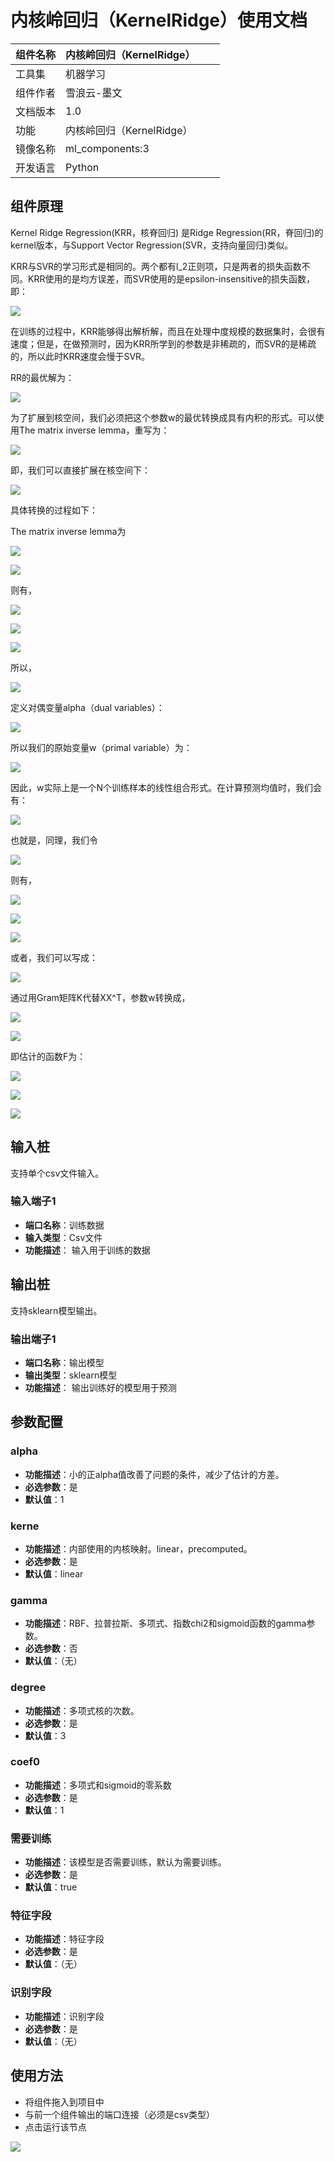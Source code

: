 # 内核岭回归（KernelRidge）使用文档
| 组件名称 | 内核岭回归（KernelRidge） |  |  |
| --- | --- | --- | --- |
| 工具集 | 机器学习 |  |  |
| 组件作者 | 雪浪云-墨文 |  |  |
| 文档版本 | 1.0 |  |  |
| 功能 | 内核岭回归（KernelRidge）|  |  |
| 镜像名称 | ml_components:3 |  |  |
| 开发语言 | Python |  |  |

## 组件原理
Kernel Ridge Regression(KRR，核脊回归) 是Ridge Regression(RR，脊回归)的kernel版本，与Support Vector Regression(SVR，支持向量回归)类似。

KRR与SVR的学习形式是相同的。两个都有l_2正则项，只是两者的损失函数不同。KRR使用的是均方误差，而SVR使用的是epsilon-insensitive的损失函数，即：

![](./img/内核岭回归1.png)

在训练的过程中，KRR能够得出解析解，而且在处理中度规模的数据集时，会很有速度；但是，在做预测时，因为KRR所学到的参数是非稀疏的，而SVR的是稀疏的，所以此时KRR速度会慢于SVR。

RR的最优解为：

![](./img/内核岭回归2.png)

为了扩展到核空间，我们必须把这个参数w的最优转换成具有内积的形式。可以使用The matrix inverse lemma，重写为：

![](./img/内核岭回归3.png)

即，我们可以直接扩展在核空间下：

![](./img/内核岭回归4.png)

具体转换的过程如下：

The matrix inverse lemma为

![](./img/内核岭回归5.png)

![](./img/内核岭回归6.png)

则有，

![](./img/内核岭回归7.png)

![](./img/内核岭回归8.png)

![](./img/内核岭回归9.png)

所以，

![](./img/内核岭回归10.png)

定义对偶变量alpha（dual variables）：

![](./img/内核岭回归11.png)

所以我们的原始变量w（primal variable）为：

![](./img/内核岭回归12.png)

因此，w实际上是一个N个训练样本的线性组合形式。在计算预测均值时，我们会有：

![](./img/内核岭回归13.png)

也就是，同理，我们令

![](./img/内核岭回归14.png)

则有，

![](./img/内核岭回归15.png)

![](./img/内核岭回归16.png)

![](./img/内核岭回归17.png)

或者，我们可以写成：

![](./img/内核岭回归18.png)

通过用Gram矩阵K代替XX^T，参数w转换成，

![](./img/内核岭回归19.png)

![](./img/内核岭回归20.png)

即估计的函数F为：

![](./img/内核岭回归21.png)

![](./img/内核岭回归22.png)

![](./img/内核岭回归23.png)


## 输入桩
支持单个csv文件输入。
### 输入端子1

- **端口名称**：训练数据
- **输入类型**：Csv文件
- **功能描述**： 输入用于训练的数据
## 输出桩
支持sklearn模型输出。
### 输出端子1

- **端口名称**：输出模型
- **输出类型**：sklearn模型
- **功能描述**： 输出训练好的模型用于预测
## 参数配置
### alpha

- **功能描述**：小的正alpha值改善了问题的条件，减少了估计的方差。
- **必选参数**：是
- **默认值**：1
### kerne

- **功能描述**：内部使用的内核映射。linear，precomputed。
- **必选参数**：是
- **默认值**：linear
### gamma

- **功能描述**：RBF、拉普拉斯、多项式、指数chi2和sigmoid函数的gamma参数。
- **必选参数**：否
- **默认值**：（无）
### degree

- **功能描述**：多项式核的次数。
- **必选参数**：是
- **默认值**：3
### coef0

- **功能描述**：多项式和sigmoid的零系数
- **必选参数**：是
- **默认值**：1
### 需要训练

- **功能描述**：该模型是否需要训练，默认为需要训练。
- **必选参数**：是
- **默认值**：true
### 特征字段

- **功能描述**：特征字段
- **必选参数**：是
- **默认值**：（无）
### 识别字段

- **功能描述**：识别字段
- **必选参数**：是
- **默认值**：（无）
## 使用方法
- 将组件拖入到项目中
- 与前一个组件输出的端口连接（必须是csv类型）
- 点击运行该节点


![](./img/内核岭回归24.png)



